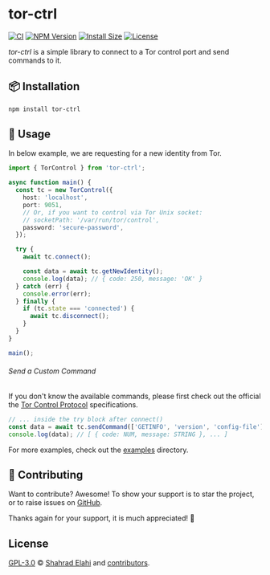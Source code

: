# tor-ctrl

[![CI](https://github.com/shahradelahi/node-tor-control/actions/workflows/ci.yml/badge.svg)](https://github.com/shahradelahi/node-tor-control/actions/workflows/ci.yml)
[![NPM Version](https://img.shields.io/npm/v/tor-ctrl)](https://www.npmjs.com/package/tor-ctrl)
[![Install Size](https://packagephobia.com/badge?p=tor-ctrl)](https://packagephobia.com/result?p=tor-ctrl)
[![License](https://img.shields.io/github/license/shahradelahi/node-tor-control)](/LICENSE)

_tor-ctrl_ is a simple library to connect to a Tor control port and send commands to it.

## 📦 Installation

```bash
npm install tor-ctrl
```

## 📖 Usage

In below example, we are requesting for a new identity from Tor.

```typescript
import { TorControl } from 'tor-ctrl';

async function main() {
  const tc = new TorControl({
    host: 'localhost',
    port: 9051,
    // Or, if you want to control via Tor Unix socket:
    // socketPath: '/var/run/tor/control',
    password: 'secure-password',
  });

  try {
    await tc.connect();

    const data = await tc.getNewIdentity();
    console.log(data); // { code: 250, message: 'OK' }
  } catch (err) {
    console.error(err);
  } finally {
    if (tc.state === 'connected') {
      await tc.disconnect();
    }
  }
}

main();
```

###### Send a Custom Command

If you don't know the available commands, please first check out the official the [Tor Control Protocol](https://spec.torproject.org/control-spec/commands.html) specifications.

```typescript
// ... inside the try block after connect()
const data = await tc.sendCommand(['GETINFO', 'version', 'config-file']);
console.log(data); // [ { code: NUM, message: STRING }, ... ]
```

For more examples, check out the [examples](/examples) directory.

## 🤝 Contributing

Want to contribute? Awesome! To show your support is to star the project, or to raise issues on [GitHub](https://github.com/shahradelahi/node-tor-control).

Thanks again for your support, it is much appreciated! 🙏

## License

[GPL-3.0](/LICENSE) © [Shahrad Elahi](https://github.com/shahradelahi) and [contributors](https://github.com/shahradelahi/node-tor-control/graphs/contributors).
